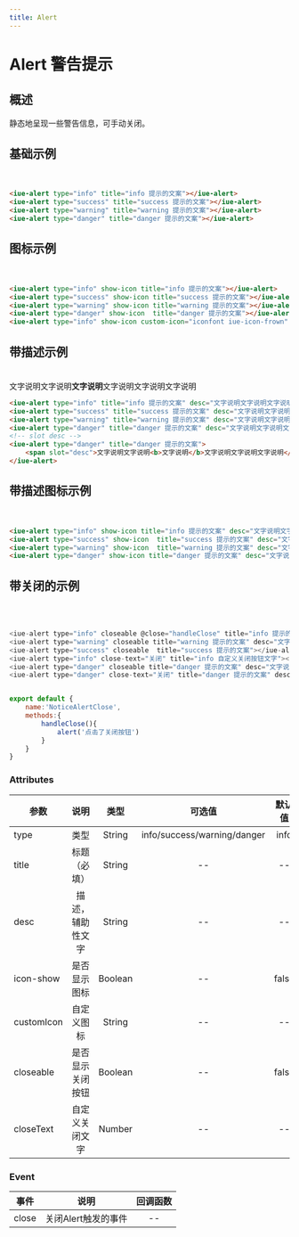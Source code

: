 ```yaml
---
title: Alert
---
```

# Alert 警告提示

## 概述
静态地呈现一些警告信息，可手动关闭。




## 基础示例
<div class="alert-demo">
    <iue-alert type="info" title="info 提示的文案"></iue-alert>
    <iue-alert type="success" title="success 提示的文案"></iue-alert>
    <iue-alert type="warning" title="warning 提示的文案"></iue-alert>
    <iue-alert type="danger" title="danger 提示的文案"></iue-alert>
</div>

~~~html
<iue-alert type="info" title="info 提示的文案"></iue-alert>
<iue-alert type="success" title="success 提示的文案"></iue-alert>
<iue-alert type="warning" title="warning 提示的文案"></iue-alert>
<iue-alert type="danger" title="danger 提示的文案"></iue-alert>
~~~
## 图标示例
<div class="alert-demo">
    <iue-alert type="info" show-icon title="info 提示的文案"></iue-alert>
    <iue-alert type="success" show-icon title="success 提示的文案"></iue-alert>
    <iue-alert type="warning" show-icon title="warning 提示的文案"></iue-alert>
    <iue-alert type="danger" show-icon  title="danger 提示的文案"></iue-alert>
    <iue-alert type="info" show-icon custom-icon="iconfont iue-icon-frown" title="自定义图标"></iue-alert>
</div>

~~~html
<iue-alert type="info" show-icon title="info 提示的文案"></iue-alert>
<iue-alert type="success" show-icon title="success 提示的文案"></iue-alert>
<iue-alert type="warning" show-icon title="warning 提示的文案"></iue-alert>
<iue-alert type="danger" show-icon  title="danger 提示的文案"></iue-alert>
<iue-alert type="info" show-icon custom-icon="iconfont iue-icon-frown" title="自定义图标"></iue-alert>
~~~
## 带描述示例
<div class="alert-demo">
    <iue-alert type="info" title="info 提示的文案" desc="文字说明文字说明文字说明文字说明文字说明文字说明"></iue-alert>
    <iue-alert type="success" title="success 提示的文案" desc="文字说明文字说明文字说明文字说明文字说明文字说明"></iue-alert>
    <iue-alert type="warning" title="warning 提示的文案" desc="文字说明文字说明文字说明文字说明文字说明文字说明"></iue-alert>
    <iue-alert type="danger" title="danger 提示的文案" desc="文字说明文字说明文字说明文字说明文字说明文字说明"></iue-alert>
    <iue-alert type="danger" title="danger 提示的文案">
        <span slot="desc">文字说明文字说明<b>文字说明</b>文字说明文字说明文字说明</span>
    </iue-alert>
</div>

~~~html
<iue-alert type="info" title="info 提示的文案" desc="文字说明文字说明文字说明文字说明文字说明文字说明"></iue-alert>
<iue-alert type="success" title="success 提示的文案" desc="文字说明文字说明文字说明文字说明文字说明文字说明"></iue-alert>
<iue-alert type="warning" title="warning 提示的文案" desc="文字说明文字说明文字说明文字说明文字说明文字说明"></iue-alert>
<iue-alert type="danger" title="danger 提示的文案" desc="文字说明文字说明文字说明文字说明文字说明文字说明"></iue-alert>
<!-- slot desc -->
<iue-alert type="danger" title="danger 提示的文案">
    <span slot="desc">文字说明文字说明<b>文字说明</b>文字说明文字说明文字说明</span>
</iue-alert>
~~~
## 带描述图标示例
<div class="alert-demo">
    <iue-alert type="info" show-icon title="info 提示的文案" desc="文字说明文字说明文字说明文字说明文字说明文字说明"></iue-alert>
    <iue-alert type="success" show-icon  title="success 提示的文案" desc="文字说明文字说明文字说明文字说明文字说明文字说明"></iue-alert>
    <iue-alert type="warning" show-icon  title="warning 提示的文案" desc="文字说明文字说明文字说明文字说明文字说明文字说明"></iue-alert>
    <iue-alert type="danger" show-icon title="danger 提示的文案" desc="文字说明文字说明文字说明文字说明文字说明文字说明"></iue-alert>
</div>

~~~html
<iue-alert type="info" show-icon title="info 提示的文案" desc="文字说明文字说明文字说明文字说明文字说明文字说明"></iue-alert>
<iue-alert type="success" show-icon  title="success 提示的文案" desc="文字说明文字说明文字说明文字说明文字说明文字说明"></iue-alert>
<iue-alert type="warning" show-icon  title="warning 提示的文案" desc="文字说明文字说明文字说明文字说明文字说明文字说明"></iue-alert>
<iue-alert type="danger" show-icon title="danger 提示的文案" desc="文字说明文字说明文字说明文字说明文字说明文字说明"></iue-alert>
~~~
## 带关闭的示例
<div class="alert-demo">
    <iue-alert type="info" closeable @close="handleClose" title="info 提示的文案"></iue-alert>
    <iue-alert type="warning"  closeable  show-icon title="warning 提示的文案" desc="文字说明文字说明文字说明文字说明文字说明文字说明"></iue-alert>
    <iue-alert type="success" closeable  title="success 提示的文案"></iue-alert>
    <iue-alert type="info" close-text="关闭" title="info 自定义关闭按钮文字"></iue-alert>
    <iue-alert type="danger" closeable title="danger 提示的文案" desc="文字说明文字说明文字说明文字说明文字说明文字说明"></iue-alert>
    <iue-alert type="danger" close-text="关闭" show-icon  title="danger 提示的文案" desc="文字说明文字说明文字说明文字说明文字说明文字说明"></iue-alert>
</div>

~~~js

<iue-alert type="info" closeable @close="handleClose" title="info 提示的文案"></iue-alert>
<iue-alert type="warning" closeable title="warning 提示的文案" desc="文字说明文字说明文字说明文字说明文字说明文字说明"></iue-alert>
<iue-alert type="success" closeable  title="success 提示的文案"></iue-alert>
<iue-alert type="info" close-text="关闭" title="info 自定义关闭按钮文字"></iue-alert>
<iue-alert type="danger" closeable title="danger 提示的文案" desc="文字说明文字说明文字说明文字说明文字说明文字说明"></iue-alert>
<iue-alert type="danger" close-text="关闭" title="danger 提示的文案" desc="文字说明文字说明文字说明文字说明文字说明文字说明"></iue-alert>


export default {
    name:'NoticeAlertClose',
    methods:{
        handleClose(){
            alert('点击了关闭按钮')
        }
    }
}
~~~


### Attributes

| 参数        | 说明                     | 类型        | 可选值                         |默认值       |
| ----------- |:-----------------------:| :------------:| :--------------------------:| :----------:|
| type        | 类型                    |    String   | info/success/warning/danger    |  info        |
| title       | 标题 （必填）            |    String   | --                             |  --         |
| desc        | 描述，辅助性文字         |    String    | --                             |  --         |
| icon-show   | 是否显示图标             |    Boolean   | --                            |  false        |
| customIcon  | 自定义图标               |    String    | --                            |  --        |
| closeable   | 是否显示关闭按钮          |    Boolean  | --                             |  false        |
| closeText   | 自定义关闭文字            |    Number   | --                             |  --        |

### Event
| 事件        | 说明                     | 回调函数        | 
| ----------- |:-----------------------:| :------------:|
| close        | 关闭Alert触发的事件     |   --   |


<script>
import Vue from 'vue'
import Iue from '../../../packages'
Vue.use(Iue)
export default {
    name:'NoticeAlertClose',
    methods:{
        handleClose(){
            alert('点击了关闭按钮')
        }
    }
}
</script>
<style lang="less">
.alert-demo{
    padding-top:20px;
    .iue-alert{
        margin-bottom:10px;
    }
}
</style>